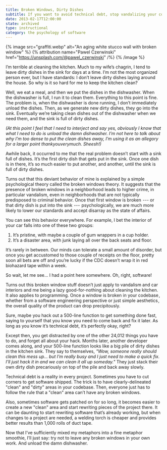 ```yaml
---
title: Broken Windows, Dirty Dishes
subtitle: If you want to avoid technical debt, stop vandalizing your codebase.
date: 2013-02-17T12:00:00
state: archived
type: instructional
category: the psychology of software
---
```


{% image src="graffiti.webp" alt="An aging white stucco wall with broken window" %}
{% attribution name="Pawel Czerwinski" href="https://unsplash.com/@pawel_czerwinski" /%}
{% /image %}

I’m terrible at cleaning the kitchen. Much to my wife’s chagrin, I tend to leave dirty dishes in the sink for days at a time. I’m not the most organized person ever, but I have standards: I don’t leave dirty dishes laying around the house. So why is it so hard for me to keep the kitchen clean?

Well, we eat a meal, and then we put the dishes in the dishwasher. When the dishwasher is full, I run it to clean them. Everything to this point is fine. The problem is, when the dishwasher is done running, I don’t immediately unload the dishes. Then, as we generate new dirty dishes, they go into the sink. Eventually we’re taking clean dishes out of the dishwasher when we need them, and the sink is full of dirty dishes.

_(At this point I feel that I need to interject and say yes, obviously I know that what I need to do is unload the damn dishwasher. I’m not here to talk about why I’m too dense to put the clean dishes away, I’m using it as an allegory for a larger point thankyouverymuch. Sheesh!)_

Awhile back, it occurred to me that the real problem doesn’t start with a sink full of dishes. It’s the first dirty dish that gets put in the sink. Once one dish is in there, it’s so much easier to put another, and another, until the sink is full of dirty dishes.

Turns out that this deviant behavior of mine is explained by a simple psychological theory called the broken windows theory. It suggests that the presence of broken windows in a neighborhood leads to higher crime, in particular vandalism, even in neighborhoods that are not typically predisposed to criminal behavior. Once that first window is broken  --- or that dirty dish is put into the sink  ---  psychologically, we are much more likely to lower our standards and accept disarray as the state of affairs.

You can see this behavior everywhere. For example, I bet the interior of your car falls into one of these two groups:

1. It’s pristine, with maybe a couple of gum wrappers in a cup holder.
2. It’s a disaster area, with junk laying all over the back seats and floor.

It’s rarely in between. Our minds can tolerate a small amount of disorder, but once you get accustomed to those couple of receipts on the floor, pretty soon all bets are off and you’re lucky if the CDC doesn’t wrap it in red biohazard tape within a week.

So wait, let me see... I had a point here somewhere. Oh, right, software!

Turns out this broken window stuff doesn’t just apply to vandalism and car interiors and me being a lazy good-for-nothing about cleaning the kitchen. It also applies to programming. Once a window is broken in your codebase ,  whether from a software engineering perspective or just simple aesthetics ,  the overall quality of the product can drop precipitously.

Sure, maybe you hack out a 500-line function to get something done fast, saying to yourself that you know you need to come back and fix it later. As long as you know it’s technical debt, it’s perfectly okay, right?

Except then, you get distracted by one of the other 24,012 things you have to do, and forget all about your hack. Months later, another developer comes along, and your 500-line function looks like a big pile of dirty dishes in the kitchen sink. They say to themselves, _"Wow, someone really should clean this mess up... but I’m really busy and I just need to make a quick fix. I’ll just hack it in and we can clean it all up someday."_ They just stack their own dirty dish precariously on top of the pile and back away slowly.

Technical debt is a reality in every project. Sometimes you have to cut corners to get software shipped. The trick is to have clearly-delineated "clean" and "dirty" areas in your codebase. Then, everyone just has to follow the rule that a "clean" area can’t have any broken windows.

Also, sometimes software gets patched on for so long, it becomes easier to create a new "clean" area and start rewriting pieces of the project there. It can be daunting to start rewriting software that’s already working, but when changes to a project are needed, a welding torch is cheaper and provides better results than 1,000 rolls of duct tape.

Now that I’ve sufficiently mixed my metaphors into a fine metaphor smoothie, I’ll just say: try not to leave any broken windows in your own work. And unload the damn dishwasher.
